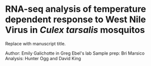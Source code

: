 # RNA-seq analysis of temperature dependent response to West Nile Virus in *Culex tarsalis* mosquitos 
Replace with manuscript title. 

Author: Emily Galichotte in Greg Ebel's lab
Sample prep: Bri Marsico
Analysis: Hunter Ogg and David King 

